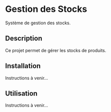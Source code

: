 # Gestion des Stocks

Système de gestion des stocks.

## Description

Ce projet permet de gérer les stocks de produits.

## Installation

Instructions à venir...

## Utilisation

Instructions à venir...
